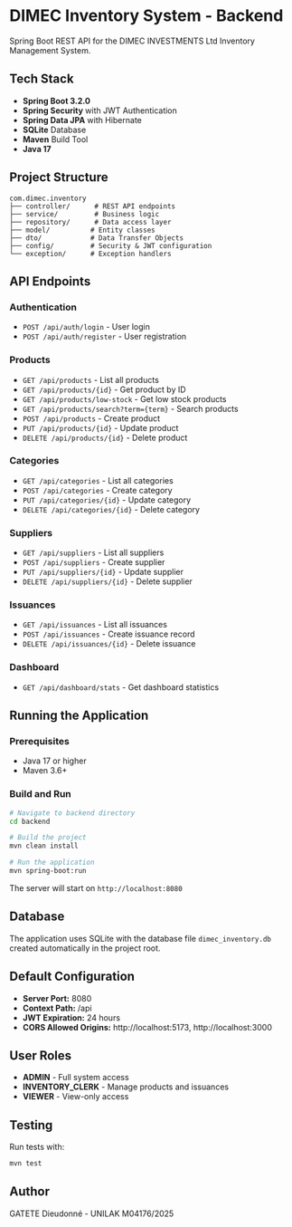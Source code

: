 # DIMEC Inventory System - Backend

Spring Boot REST API for the DIMEC INVESTMENTS Ltd Inventory Management System.

## Tech Stack

- **Spring Boot 3.2.0**
- **Spring Security** with JWT Authentication
- **Spring Data JPA** with Hibernate
- **SQLite** Database
- **Maven** Build Tool
- **Java 17**

## Project Structure

```
com.dimec.inventory
├── controller/      # REST API endpoints
├── service/         # Business logic
├── repository/      # Data access layer
├── model/          # Entity classes
├── dto/            # Data Transfer Objects
├── config/         # Security & JWT configuration
└── exception/      # Exception handlers
```

## API Endpoints

### Authentication
- `POST /api/auth/login` - User login
- `POST /api/auth/register` - User registration

### Products
- `GET /api/products` - List all products
- `GET /api/products/{id}` - Get product by ID
- `GET /api/products/low-stock` - Get low stock products
- `GET /api/products/search?term={term}` - Search products
- `POST /api/products` - Create product
- `PUT /api/products/{id}` - Update product
- `DELETE /api/products/{id}` - Delete product

### Categories
- `GET /api/categories` - List all categories
- `POST /api/categories` - Create category
- `PUT /api/categories/{id}` - Update category
- `DELETE /api/categories/{id}` - Delete category

### Suppliers
- `GET /api/suppliers` - List all suppliers
- `POST /api/suppliers` - Create supplier
- `PUT /api/suppliers/{id}` - Update supplier
- `DELETE /api/suppliers/{id}` - Delete supplier

### Issuances
- `GET /api/issuances` - List all issuances
- `POST /api/issuances` - Create issuance record
- `DELETE /api/issuances/{id}` - Delete issuance

### Dashboard
- `GET /api/dashboard/stats` - Get dashboard statistics

## Running the Application

### Prerequisites
- Java 17 or higher
- Maven 3.6+

### Build and Run

```bash
# Navigate to backend directory
cd backend

# Build the project
mvn clean install

# Run the application
mvn spring-boot:run
```

The server will start on `http://localhost:8080`

## Database

The application uses SQLite with the database file `dimec_inventory.db` created automatically in the project root.

## Default Configuration

- **Server Port:** 8080
- **Context Path:** /api
- **JWT Expiration:** 24 hours
- **CORS Allowed Origins:** http://localhost:5173, http://localhost:3000

## User Roles

- **ADMIN** - Full system access
- **INVENTORY_CLERK** - Manage products and issuances
- **VIEWER** - View-only access

## Testing

Run tests with:
```bash
mvn test
```

## Author

GATETE Dieudonné - UNILAK M04176/2025
